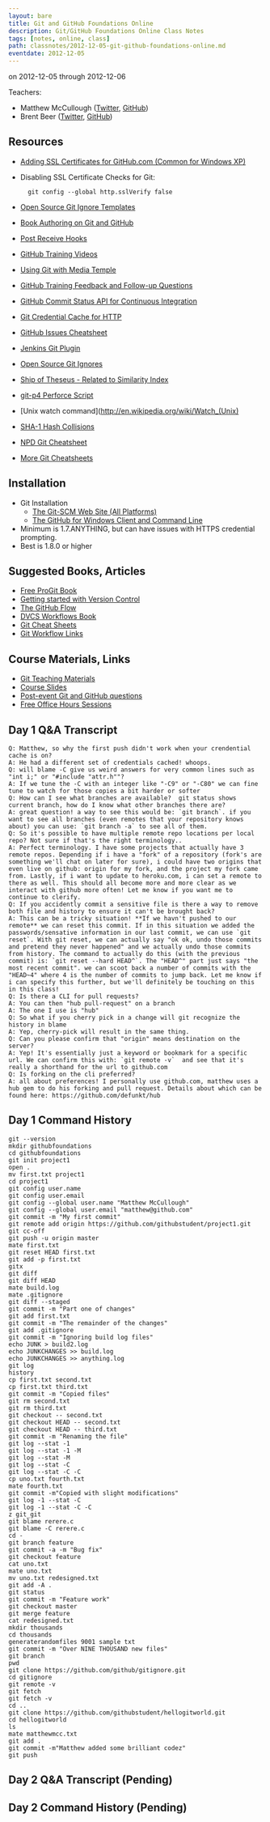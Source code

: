 ```yaml
---
layout: bare
title: Git and GitHub Foundations Online
description: Git/GitHub Foundations Online Class Notes
tags: [notes, online, class]
path: classnotes/2012-12-05-git-github-foundations-online.md
eventdate: 2012-12-05
---
```


on 2012-12-05 through 2012-12-06

Teachers:

* Matthew McCullough ([Twitter](http://twitter.com/matthewmccull), [GitHub](https://github.com/matthewmccullough))
* Brent Beer ([Twitter](http://twitter.com/brntbeer), [GitHub](https://github.com/brntbeer))

## Resources

* [Adding SSL Certificates for GitHub.com (Common for Windows XP)](http://stackoverflow.com/questions/3777075/https-github-access/4454754#4454754)
* Disabling SSL Certificate Checks for Git:

        git config --global http.sslVerify false
* [Open Source Git Ignore Templates](https://github.com/github/gitignore)
* [Book Authoring on Git and GitHub](http://teach.github.com/articles/book-authoring-using-git-and-github/)
* [Post Receive Hooks](https://help.github.com/articles/post-receive-hooks)
* [GitHub Training Videos](http://training.github.com/resources/videos/)
* [Using Git with Media Temple](http://carl-topham.com/theblog/post/using-git-media-temple/)
* [GitHub Training Feedback and Follow-up Questions](https://github.com/githubtraining/feedback/issues?state=open)
* [GitHub Commit Status API for Continuous Integration](https://github.com/blog/1227-commit-status-api)
* [Git Credential Cache for HTTP](http://teach.github.com/articles/lesson-git-credential-cache/)
* [GitHub Issues Cheatsheet](http://teach.github.com/articles/github-issues-cheatsheet/)
* [Jenkins Git Plugin](https://wiki.jenkins-ci.org/display/JENKINS/Git+Plugin)
* [Open Source Git Ignores](https://github.com/github/gitignore)
* [Ship of Theseus - Related to Similarity Index](http://en.wikipedia.org/wiki/Ship_of_Theseus)
* [git-p4 Perforce Script](http://kb.perforce.com/article/1417/git-p4)
* [Unix watch command](http://en.wikipedia.org/wiki/Watch_(Unix)
* [SHA-1 Hash Collisions](http://git-scm.com/book/ch6-1.html#A-SHORT-NOTE-ABOUT-SHA-1)
* [NPD Git Cheatsheet](http://ndpsoftware.com/git-cheatsheet.html)
* [More Git Cheatsheets](http://teach.github.com/articles/git-cheatsheets/)

## Installation
* Git Installation
    * [The Git-SCM Web Site (All Platforms)](http://git-scm.com)
    * [The GitHub for Windows Client and Command Line](http://windows.github.com)
* Minimum is 1.7.ANYTHING, but can have issues with HTTPS credential prompting.
* Best is 1.8.0 or higher

## Suggested Books, Articles
* [Free ProGit Book](http://git-scm.com/book)
* [Getting started with Version Control](http://teach.github.com/articles/lesson-new-to-version-control/)
* [The GitHub Flow](http://scottchacon.com/2011/08/31/github-flow.html)
* [DVCS Workflows Book](https://github.com/zkessin/dvcs-workflows)
* [Git Cheat Sheets](http://teach.github.com/articles/git-cheatsheets/)
* [Git Workflow Links](https://pinboard.in/u:matthew.mccullough/t:git+workflow)

## Course Materials, Links
* [Git Teaching Materials](http://teach.github.com)
* [Course Slides](http://teach.github.com/articles/course-slides/)
* [Post-event Git and GitHub questions](https://github.com/githubtraining/feedback/)
* [Free Office Hours Sessions](http://training.github.com/web/free-classes/)


## Day 1 Q&A Transcript
    Q: Matthew, so why the first push didn't work when your crendential cache is on?
    A: He had a different set of credentials cached! whoops.
    Q: will blame -C give us weird answers for very common lines such as "int i;" or "#include "attr.h""?
    A: If we tune the -C with an integer like "-C9" or "-C80" we can fine tune to watch for those copies a bit harder or softer
    Q: How can I see what branches are available?  git status shows current branch, how do I know what other branches there are?
    A: great question! a way to see this would be: `git branch`. if you want to see all branches (even remotes that your repository knows about) you can use: `git branch -a` to see all of them.
    Q: So it's possible to have multiple remote repo locations per local repo? Not sure if that's the right terminology..
    A: Perfect terminology. I have some projects that actually have 3 remote repos. Depending if i have a "fork" of a repository (fork's are something we'll chat on later for sure), i could have two origins that even live on github: origin for my fork, and the project my fork came from. Lastly, if i want to update to heroku.com, i can set a remote to there as well. This should all become more and more clear as we interact with github more often! Let me know if you want me to continue to clerify.
    Q: If you accidently commit a sensitive file is there a way to remove both file and history to ensure it can't be brought back?
    A: This can be a tricky situation! **If we havn't pushed to our remote** we can reset this commit. If in this situation we added the passwords/sensative information in our last commit, we can use `git reset`. With git reset, we can actually say "ok ok, undo those commits and pretend they never happened" and we actually undo those commits from history. The command to actually do this (with the previous commit) is: `git reset --hard HEAD^`. The "HEAD^" part just says "the most recent commit". we can scoot back a number of commits with the "HEAD~4" where 4 is the number of commits to jump back. Let me know if i can specify this further, but we'll definitely be touching on this in this class!
    Q: Is there a CLI for pull requests?
    A: You can then "hub pull-request" on a branch
    A: The one I use is "hub"
    Q: So what if you cherry pick in a change will git recognize the history in blame
    A: Yep, cherry-pick will result in the same thing.
    Q: Can you please confirm that "origin" means destination on the server?
    A: Yep! It's essentially just a keyword or bookmark for a specific url. We can confirm this with: `git remote -v`  and see that it's really a shorthand for the url to github.com
    Q: Is forking on the cli preferred?
    A: all about preferences! I personally use github.com, matthew uses a hub gem to do his forking and pull request. Details about which can be found here: https://github.com/defunkt/hub

## Day 1 Command History

    git --version
    mkdir githubfoundations
    cd githubfoundations
    git init project1
    open .
    mv first.txt project1
    cd project1
    git config user.name
    git config user.email
    git config --global user.name "Matthew McCullough"
    git config --global user.email "matthew@github.com"
    git commit -m "My first commit"
    git remote add origin https://github.com/githubstudent/project1.git
    git cc-off
    git push -u origin master
    mate first.txt
    git reset HEAD first.txt
    git add -p first.txt
    gitx
    git diff
    git diff HEAD
    mate build.log
    mate .gitignore
    git diff --staged
    git commit -m "Part one of changes"
    git add first.txt
    git commit -m "The remainder of the changes"
    git add .gitignore
    git commit -m "Ignoring build log files"
    echo JUNK > build2.log
    echo JUNKCHANGES >> build.log
    echo JUNKCHANGES >> anything.log
    git log
    history
    cp first.txt second.txt
    cp first.txt third.txt
    git commit -m "Copied files"
    git rm second.txt
    git rm third.txt
    git checkout -- second.txt
    git checkout HEAD -- second.txt
    git checkout HEAD -- third.txt
    git commit -m "Renaming the file"
    git log --stat -1
    git log --stat -1 -M
    git log --stat -M
    git log --stat -C
    git log --stat -C -C
    cp uno.txt fourth.txt
    mate fourth.txt
    git commit -m"Copied with slight modifications"
    git log -1 --stat -C
    git log -1 --stat -C -C
    z git_git
    git blame rerere.c
    git blame -C rerere.c
    cd -
    git branch feature
    git commit -a -m "Bug fix"
    git checkout feature
    cat uno.txt
    mate uno.txt
    mv uno.txt redesigned.txt
    git add -A .
    git status
    git commit -m "Feature work"
    git checkout master
    git merge feature
    cat redesigned.txt
    mkdir thousands
    cd thousands
    generaterandomfiles 9001 sample txt
    git commit -m "Over NINE THOUSAND new files"
    git branch 
    pwd
    git clone https://github.com/github/gitignore.git
    cd gitignore
    git remote -v
    git fetch
    git fetch -v
    cd ..
    git clone https://github.com/githubstudent/hellogitworld.git
    cd hellogitworld
    ls
    mate matthewmcc.txt
    git add .
    git commit -m"Matthew added some brilliant codez"
    git push


## Day 2 Q&A Transcript (Pending)

## Day 2 Command History (Pending)
